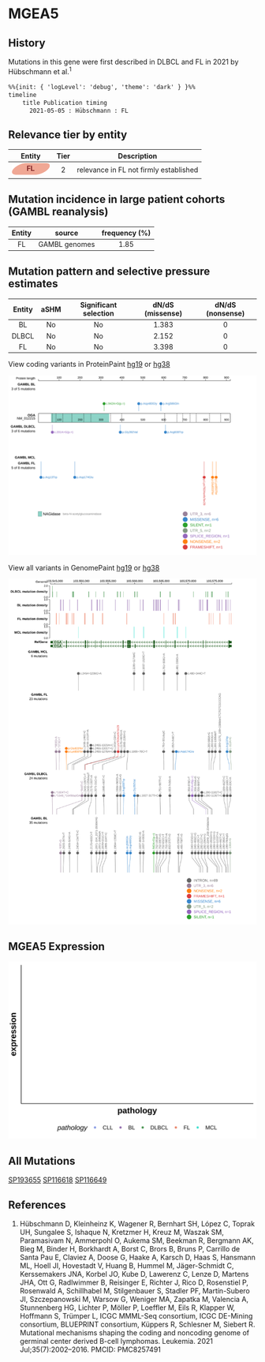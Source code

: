 # MGEA5

## History
Mutations in this gene were first described in DLBCL and FL in 2021 by Hübschmann et al.<sup>1</sup>

```mermaid
%%{init: { 'logLevel': 'debug', 'theme': 'dark' } }%%
timeline
    title Publication timing
      2021-05-05 : Hübschmann : FL
```

## Relevance tier by entity

|Entity|Tier|Description                           |
|:------:|:----:|--------------------------------------|
|![FL](images/icons/FL_tier2.png)    |2   |relevance in FL not firmly established|

## Mutation incidence in large patient cohorts (GAMBL reanalysis)

|Entity|source       |frequency (%)|
|:------:|:-------------:|:-------------:|
|FL    |GAMBL genomes|1.85         |

## Mutation pattern and selective pressure estimates

|Entity|aSHM|Significant selection|dN/dS (missense)|dN/dS (nonsense)|
|:------:|:----:|:---------------------:|:----------------:|:----------------:|
|BL    |No  |No                   |1.383           |0               |
|DLBCL |No  |No                   |2.152           |0               |
|FL    |No  |No                   |3.398           |0               |


View coding variants in ProteinPaint [hg19](https://morinlab.github.io/LLMPP/GAMBL/MGEA5_protein.html)  or [hg38](https://morinlab.github.io/LLMPP/GAMBL/MGEA5_protein_hg38.html)

![](images/proteinpaint/MGEA5_NM_012215.svg)

View all variants in GenomePaint [hg19](https://morinlab.github.io/LLMPP/GAMBL/MGEA5.html)  or [hg38](https://morinlab.github.io/LLMPP/GAMBL/MGEA5_hg38.html)

![](images/proteinpaint/MGEA5.svg)

## MGEA5 Expression
![](images/gene_expression/MGEA5_by_pathology.svg)

## All Mutations

[SP193655](https://www.bcgsc.ca/downloads/morinlab/GAMBL/MALY/SP193655.html)
[SP116618](https://www.bcgsc.ca/downloads/morinlab/GAMBL/MALY/SP116618.html)
[SP116649](https://www.bcgsc.ca/downloads/morinlab/GAMBL/MALY/SP116649.html)

## References
1.  Hübschmann D, Kleinheinz K, Wagener R, Bernhart SH, López C, Toprak UH, Sungalee S, Ishaque N, Kretzmer H, Kreuz M, Waszak SM, Paramasivam N, Ammerpohl O, Aukema SM, Beekman R, Bergmann AK, Bieg M, Binder H, Borkhardt A, Borst C, Brors B, Bruns P, Carrillo de Santa Pau E, Claviez A, Doose G, Haake A, Karsch D, Haas S, Hansmann ML, Hoell JI, Hovestadt V, Huang B, Hummel M, Jäger-Schmidt C, Kerssemakers JNA, Korbel JO, Kube D, Lawerenz C, Lenze D, Martens JHA, Ott G, Radlwimmer B, Reisinger E, Richter J, Rico D, Rosenstiel P, Rosenwald A, Schillhabel M, Stilgenbauer S, Stadler PF, Martín-Subero JI, Szczepanowski M, Warsow G, Weniger MA, Zapatka M, Valencia A, Stunnenberg HG, Lichter P, Möller P, Loeffler M, Eils R, Klapper W, Hoffmann S, Trümper L, ICGC MMML-Seq consortium, ICGC DE-Mining consortium, BLUEPRINT consortium, Küppers R, Schlesner M, Siebert R. Mutational mechanisms shaping the coding and noncoding genome of germinal center derived B-cell lymphomas. Leukemia. 2021 Jul;35(7):2002–2016. PMCID: PMC8257491

<!-- ORIGIN: hubschmannMutationalMechanismsShaping2021b -->
<!-- FL: hubschmannMutationalMechanismsShaping2021b -->
